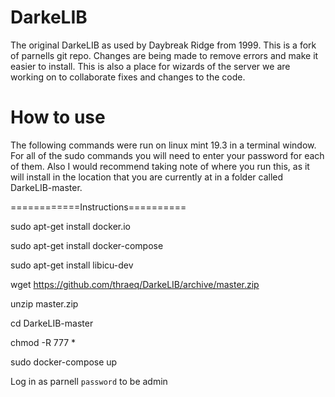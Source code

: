 # DarkeLIB
The original DarkeLIB as used by Daybreak Ridge from 1999. This is a fork of parnells git repo.  Changes are being made to remove errors and make it easier to install.  This is also a place for wizards of the server we are working on to collaborate fixes and changes to the code.

# How to use
The following commands were run on linux mint 19.3 in a terminal window.  For all of the sudo commands you will need to enter your password for each of them.  Also I would recommend taking note of where you run this, as it will install in the location that you are currently at in a folder called DarkeLIB-master.

============Instructions==========

sudo apt-get install docker.io

sudo apt-get install docker-compose

sudo apt-get install libicu-dev

wget https://github.com/thraeq/DarkeLIB/archive/master.zip

unzip master.zip

cd DarkeLIB-master

chmod -R 777 *

sudo docker-compose up



Log in as parnell `password` to be admin

